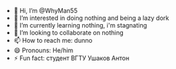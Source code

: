 - 👋 Hi, I’m @WhyMan55
- 👀 I’m interested in doing nothing and being a lazy dork
- 🌱 I’m currently learning nothing, i'm stagnating
- 💞️ I’m looking to collaborate on nothing
- 📫 How to reach me: dunno
- 😄 Pronouns: He/him
- ⚡ Fun fact: студент ВГТУ Ушаков Антон

<!---
55Whyman555/55Whyman555 is a ✨ special ✨ repository because its `README.md` (this file) appears on your GitHub profile.
You can click the Preview link to take a look at your changes.
--->
